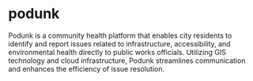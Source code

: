 # podunk
Podunk is a community health platform that enables city residents to identify and report issues related to infrastructure, accessibility, and environmental health directly to public works officials. Utilizing GIS technology and cloud infrastructure, Podunk streamlines communication and enhances the efficiency of issue resolution.
